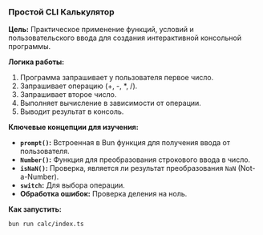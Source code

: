 ### Простой CLI Калькулятор

**Цель:** Практическое применение функций, условий и пользовательского ввода для создания интерактивной консольной программы.

**Логика работы:**

1.  Программа запрашивает у пользователя первое число.
2.  Запрашивает операцию (+, -, *, /).
3.  Запрашивает второе число.
4.  Выполняет вычисление в зависимости от операции.
5.  Выводит результат в консоль.

**Ключевые концепции для изучения:**

*   **`prompt()`:** Встроенная в Bun функция для получения ввода от пользователя.
*   **`Number()`:** Функция для преобразования строкового ввода в число.
*   **`isNaN()`:** Проверка, является ли результат преобразования `NaN` (Not-a-Number).
*   **`switch`:** Для выбора операции.
*   **Обработка ошибок:** Проверка деления на ноль.

**Как запустить:**

```bash
bun run calc/index.ts
```
